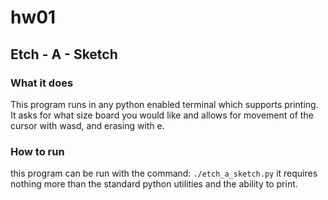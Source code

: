 # hw01 

## Etch - A - Sketch

### What it does
This program runs in any python enabled terminal which supports printing. It asks for what size board you would like and allows for movement of the cursor with wasd, and erasing with e. 
### How to run
this program can be run with the command: 
`./etch_a_sketch.py`
it requires nothing more than the standard python utilities and the ability to print. 

